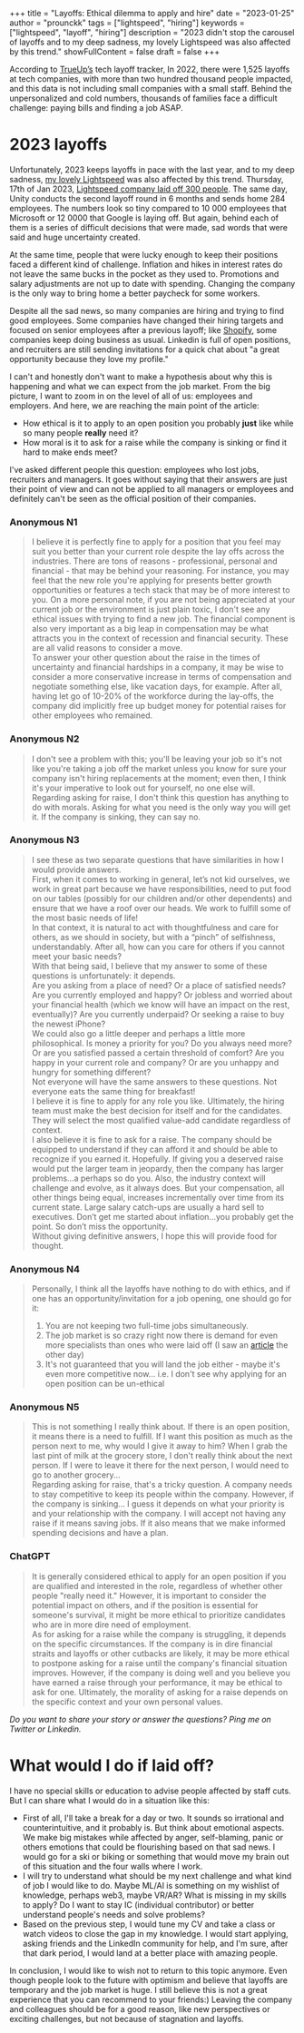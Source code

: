 +++
title = "Layoffs: Ethical dilemma to apply and hire"
date = "2023-01-25"
author = "prounckk"
tags = ["lightspeed", "hiring"]
keywords = ["lightspeed", "layoff", "hiring"]
description = "2023 didn't stop the carousel of layoffs and to my deep sadness, my lovely Lightspeed was also affected by this trend."
showFullContent = false
draft =  false
+++

According to [TrueUp’s](https://www.trueup.io/layoffs) tech layoff tracker, In 2022, there were 1,525 layoffs at tech companies, with more than two hundred thousand people impacted, and this data is not including small companies with a small staff. Behind the unpersonalized and cold numbers, thousands of families face a difficult challenge: paying bills and finding a job ASAP.

# 2023 layoffs
Unfortunately, 2023 keeps layoffs in pace with the last year, and to my deep sadness, [my lovely Lightspeed](https://eremeev.ca/posts/4-years-at-lightspeed-from-seo-to-sre/) was also affected by this trend.  Thursday, 17th of Jan 2023, [Lightspeed company laid off 300 people](https://www.lightspeedhq.com/news/important-changes-to-our-team-and-our-business/). The same day, Unity conducts the second layoff round in 6 months and sends home 284 employees. The numbers look so tiny compared to 10 000 employees that Microsoft or 12 0000 that Google is laying off. But again, behind each of them is a series of difficult decisions that were made, sad words that were said and huge uncertainty created.

At the same time, people that were lucky enough to keep their positions faced a different kind of challenge. Inflation and hikes in interest rates do not leave the same bucks in the pocket as they used to. Promotions and salary adjustments are not up to date with spending. Changing the company is the only way to bring home a better paycheck for some workers. 

Despite all the sad news, so many companies are hiring and trying to find good employees. Some companies have changed their hiring targets and focused on senior employees after a previous layoff; like [Shopify](https://www.shopify.com/ca/careers), some companies keep doing business as usual. Linkedin is full of open positions, and recruiters are still sending invitations for a quick chat about "a great opportunity because they love my profile." 

I can't and honestly don't want to make a hypothesis about why this is happening and what we can expect from the job market. From the big picture, I want to zoom in on the level of all of us: employees and employers.
And here, we are reaching the main point of the article:   
- How ethical is it to apply to an open position you probably **just** like while so many people **really** need it?  
- How moral is it to ask for a raise while the company is sinking or find it hard to make ends meet?

I've asked different people this question: employees who lost jobs, recruiters and managers. It goes without saying that their answers are just their point of view and can not be applied to all managers or employees and definitely can't be seen as the official position of their companies.


### Anonymous N1
> I believe it is perfectly fine to apply for a position that you feel may suit you better than your current role despite the lay offs across the industries. There are tons of reasons - professional, personal and financial - that may be behind your reasoning. For instance, you may feel that the new role you're applying for presents better growth opportunities or features a tech stack that may be of more interest to you. On a more personal note, if you are not being appreciated at your current job or the environment is just plain toxic, I don't see any ethical issues with trying to find a new job.  The financial component is also very important as a big leap in compensation may be what attracts you in the context of recession and financial security. These are all valid reasons to consider a move.  
To answer your other question about the raise in the times of uncertainty and financial hardships in a company, it may be wise to consider a more conservative increase in terms of compensation and negotiate something else, like vacation days, for example. After all, having let go of 10-20% of the workforce during the lay-offs, the company did implicitly free up budget money for potential raises for other employees who remained.

### Anonymous N2
> I don't see a problem with this; you'll be leaving your job so it's not like you're taking a job off the market unless you know for sure your company isn't hiring replacements at the moment; even then, I think it's your imperative to look out for yourself, no one else will.  
Regarding asking for raise, I don't think this question has anything to do with morals. Asking for what you need is the only way you will get it. If the company is sinking, they can say no.

### Anonymous N3
> I see these as two separate questions that have similarities in how I would provide answers.  
First, when it comes to working in general, let’s not kid ourselves, we work in great part because we have responsibilities, need to put food on our tables (possibly for our children and/or other dependents) and ensure that we have a roof over our heads. We work to fulfill some of the most basic needs of life!  
In that context, it is natural to act with thoughtfulness and care for others, as we should in society, but with a “pinch” of selfishness, understandably. After all, how can you care for others if you cannot meet your basic needs?  
With that being said, I believe that my answer to some of these questions is unfortunately: it depends.  
Are you asking from a place of need? Or a place of satisfied needs? Are you currently employed and happy? Or jobless and worried about your financial health (which we know will have an impact on the rest, eventually)? Are you currently underpaid? Or seeking a raise to buy the newest iPhone?  
We could also go a little deeper and perhaps a little more philosophical. Is money a priority for you? Do you always need more? Or are you satisfied passed a certain threshold of comfort? Are you happy in your current role and company? Or are you unhappy and hungry for something different?  
Not everyone will have the same answers to these questions. Not everyone eats the same thing for breakfast!  
I believe it is fine to apply for any role you like. Ultimately, the hiring team must make the best decision for itself and for the candidates. They will select the most qualified value-add candidate regardless of context.  
I also believe it is fine to ask for a raise. The company should be equipped to understand if they can afford it and should be able to recognize if you earned it. Hopefully. If giving you a deserved raise would put the larger team in jeopardy, then the company has larger problems…a perhaps so do you. Also, the industry context will challenge and evolve, as it always does. But your compensation, all other things being equal, increases incrementally over time from its current state. Large salary catch-ups are usually a hard sell to executives. Don’t get me started about inflation…you probably get the point. So don’t miss the opportunity.   
Without giving definitive answers, I hope this will provide food for thought. 

### Anonymous N4
>  Personally, I think all the layoffs have nothing to do with ethics, and if one has an opportunity/invitation for a job opening, one should go for it: 
>  1) You are not keeping two full-time jobs simultaneously. 
>  2) The job market is so crazy right now there is demand for even more specialists than ones who were laid off (I saw an [article](https://www.cbc.ca/news/business/tech-jobs-layoffs-google-amazon-microsoft-1.6721163) the other day)
>  3) It's not guaranteed that you will land the job either - maybe it's even more competitive now... i.e. I don't see why applying for an open position can be un-ethical

### Anonymous N5
>  This is not something I really think about. If there is an open position, it means there is a need to fulfill. If I want this position as much as the person next to me, why would I give it away to him? When I grab the last pint of milk at the grocery store, I don't really think about the next person. If I were to leave it there for the next person, I would need to go to another grocery...  
Regarding asking for raise, that's a tricky question. A company needs to stay competitive to keep its people within the company. However, if the company is sinking... I guess it depends on what your priority is and your relationship with the company. I will accept not having any raise if it means saving jobs. If it also means that we make informed spending decisions and have a plan.


### ChatGPT
>  It is generally considered ethical to apply for an open position if you are qualified and interested in the role, regardless of whether other people "really need it." However, it is important to consider the potential impact on others, and if the position is essential for someone's survival, it might be more ethical to prioritize candidates who are in more dire need of employment.  
As for asking for a raise while the company is struggling, it depends on the specific circumstances. If the company is in dire financial straits and layoffs or other cutbacks are likely, it may be more ethical to postpone asking for a raise until the company's financial situation improves. However, if the company is doing well and you believe you have earned a raise through your performance, it may be ethical to ask for one. Ultimately, the morality of asking for a raise depends on the specific context and your own personal values.

*Do you want to share your story or answer the questions? Ping me on Twitter or Linkedin.* 

# What would I do if laid off?
I have no special skills or education to advise people affected by staff cuts. But I can share what I would do in a situation like this: 
 - First of all, I'll take a break for a day or two. It sounds so irrational and counterintuitive, and it probably is. But think about emotional aspects. We make big mistakes while affected by anger, self-blaming, panic or others emotions that could be flourishing based on that sad news. I would go for a ski or biking or something that would move my brain out of this situation and the four walls where I work.
- I will try to understand what should be my next challenge and what kind of job I would like to do. Maybe ML/AI is something on my wishlist of knowledge, perhaps web3, maybe VR/AR? What is missing in my skills to apply? Do I want to stay IC (individual contributor) or better understand people's needs and solve problems? 
 - Based on the previous step, I would tune my CV and take a class or watch videos to close the gap in my knowledge. I would start applying, asking friends and the LinkedIn community for help, and I'm sure, after that dark period, I would land at a better place with amazing people.


In conclusion, I would like to wish not to return to this topic anymore. Even though people look to the future with optimism and believe that layoffs are temporary and the job market is huge. I still believe this is not a great experience that you can recommend to your friends:)  Leaving the company and colleagues should be for a good reason, like new perspectives or exciting challenges, but not because of stagnation and layoffs. 